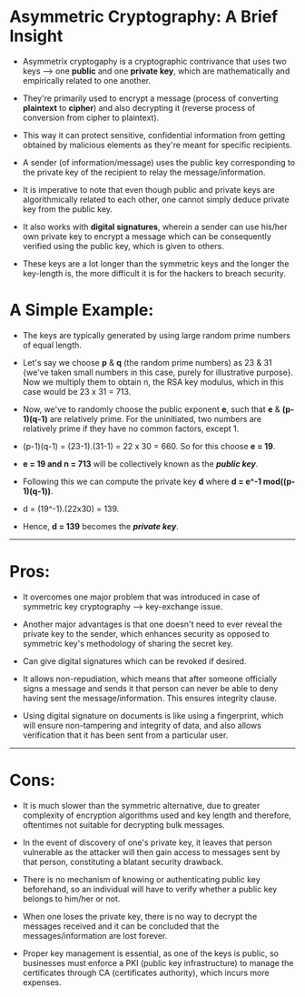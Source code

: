 # **Asymmetric Cryptography: A Brief Insight**

* Asymmetrix cryptogaphy is a cryptographic contrivance that uses two keys --> one **public** and one **private key**, which are mathematically and empirically related to one another. 

* They're primarily used to encrypt a message (process of converting **plaintext** to **cipher**) and also decrypting it (reverse process of conversion from cipher to plaintext). 

* This way it can protect sensitive, confidential information from getting obtained by malicious elements as they're meant for specific recipients.

* A sender (of information/message) uses the public key corresponding to the private key of the recipient to relay the message/information.

* It is imperative to note that even though public and private keys are algorithmically related to each other, one cannot simply deduce private key from the public key.

* It also works with **digital signatures**, wherein a sender can use his/her own private key to encrypt a message which can be consequently verified using the public key, which is given to others.

* These keys are a lot longer than the symmetric keys and the longer the key-length is, the more difficult it is for the hackers to breach security.

# **A Simple Example:**

* The keys are typically generated by using large random prime numbers of equal length.

* Let's say we choose **p** & **q** (the random prime numbers) as 23 & 31 {we've taken small numbers in this case, purely for illustrative purpose}. Now we multiply them to obtain n, the RSA key modulus, which in this case would be 23 x 31 = 713.

* Now, we've to randomly choose the public exponent **e**, such that **e** & **(p-1)(q-1)** are relatively prime. For the uninitiated, two numbers are relatively prime if they have no common factors, except 1. 

* (p-1)(q-1) = (23-1).(31-1) = 22 x 30 = 660. So for this choose **e = 19**.

* **e = 19 and n = 713** will be collectively known as the ***public key***.

* Following this we can compute the private key **d** where **d = e^-1 mod((p-1)(q-1))**.

* d = (19^-1).(22x30) = 139.

* Hence, **d = 139** becomes the ***private key***.










---


# **Pros:**

* It overcomes one major problem that was introduced in case of symmetric key cryptography --> key-exchange issue.

* Another major advantages is that one doesn't need to ever reveal the private key to the sender, which enhances security as opposed to symmetric key's methodology of sharing the secret key.

* Can give digital signatures which can be revoked if desired.

* It allows non-repudiation, which means that after someone officially signs a message and sends it that person can never be able to deny having sent the message/information. This ensures integrity clause.

* Using digital signature on documents is like using a fingerprint, which will ensure non-tampering and integrity of data, and also allows verification that it has been sent from a particular user.

---

# **Cons:**

* It is much slower than the symmetric alternative, due to greater complexity of encryption algorithms used and key length and therefore, oftentimes not suitable for decrypting bulk messages.

* In the event of discovery of one's private key, it leaves that person vulnerable as the attacker will then gain access to messages sent by that person, constituting a blatant security drawback.

* There is no mechanism of knowing or authenticating public key beforehand, so an individual will have to verify whether a public key belongs to him/her or not.

* When one loses the private key, there is no way to decrypt the messages received and it can be concluded that the messages/information are lost forever.

* Proper key management is essential, as one of the keys is public, so businesses must enforce a PKI (public key infrastructure) to manage the certificates through CA (certificates authority), which incurs more expenses.
